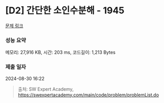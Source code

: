 # [D2] 간단한 소인수분해 - 1945 

[문제 링크](https://swexpertacademy.com/main/code/problem/problemDetail.do?contestProbId=AV5Pl0Q6ANQDFAUq) 

### 성능 요약

메모리: 27,916 KB, 시간: 203 ms, 코드길이: 1,213 Bytes

### 제출 일자

2024-08-30 16:22



> 출처: SW Expert Academy, https://swexpertacademy.com/main/code/problem/problemList.do